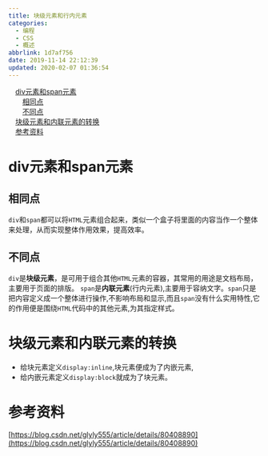 ```yaml
---
title: 块级元素和行内元素
categories:
  - 编程
  - CSS
  - 概述
abbrlink: 1d7af756
date: 2019-11-14 22:12:39
updated: 2020-02-07 01:36:54
---
```

<div id='my_toc'><a href="/blog/1d7af756/#div元素和span元素" class="header_1">div元素和span元素</a>&nbsp;<br><a href="/blog/1d7af756/#相同点" class="header_2">相同点</a>&nbsp;<br><a href="/blog/1d7af756/#不同点" class="header_2">不同点</a>&nbsp;<br><a href="/blog/1d7af756/#块级元素和内联元素的转换" class="header_1">块级元素和内联元素的转换</a>&nbsp;<br><a href="/blog/1d7af756/#参考资料" class="header_1">参考资料</a>&nbsp;<br></div>
<style>.header_1{margin-left: 1em;}.header_2{margin-left: 2em;}.header_3{margin-left: 3em;}.header_4{margin-left: 4em;}.header_5{margin-left: 5em;}.header_6{margin-left: 6em;}</style>
<!--more-->
<script>if (navigator.platform.search('arm')==-1){document.getElementById('my_toc').style.display = 'none';}var e,p = document.getElementsByTagName('p');while (p.length>0) {e = p[0];e.parentElement.removeChild(e);}</script>

<!--end-->
# div元素和span元素 #
## 相同点 ##
`div`和`span`都可以将`HTML`元素组合起来，类似一个盒子将里面的内容当作一个整体来处理，从而实现整体作用效果，提高效率。
## 不同点 ##
`div`是**块级元素**，是可用于组合其他`HTML`元素的容器，其常用的用途是文档布局，主要用于页面的排版。
`span`是**内联元素**(行内元素),主要用于容纳文字。`span`只是把内容定义成一个整体进行操作,不影响布局和显示,而且`span`没有什么实用特性,它的作用便是围绕`HTML`代码中的其他元素,为其指定样式。
# 块级元素和内联元素的转换 #
- 给块元素定义`display:inline`,块元素便成为了内嵌元素,
- 给内嵌元素定义`display:block`就成为了块元素。

# 参考资料 #
[https://blog.csdn.net/glyly555/article/details/80408890](https://blog.csdn.net/glyly555/article/details/80408890)
